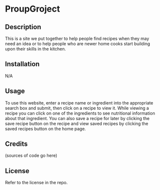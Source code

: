 # ProupGroject


## Description
This is a site we put together to help people find recipes when they may need an idea or to help people who are newer home cooks start building upon their skills in the kitchen.
## Installation

N/A 

## Usage

To use this website, enter a recipe name or ingredient into the appropriate search box and submit, then click on a recipe to view it. While viewing a recipe you can click on one of the ingredients to see nutritional information about that ingredient. You can also save a recipe for later by clicking the save recipe button on the recipe and view saved recipes by clicking the saved recipes button on the home page.
## Credits

(sources of code go here)
## License

Refer to the license in the repo.
